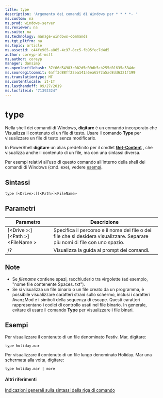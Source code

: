 ```yaml
---
title: type
description: 'Argomento dei comandi di Windows per * * * *- '
ms.custom: na
ms.prod: windows-server
ms.reviewer: na
ms.suite: na
ms.technology: manage-windows-commands
ms.tgt_pltfrm: na
ms.topic: article
ms.assetid: c44fe905-a865-4c97-8cc5-fb95fec7d4d5
author: coreyp-at-msft
ms.author: coreyp
manager: dansimp
ms.openlocfilehash: 37f66d54983c002d5d09db5cb255d01635a534de
ms.sourcegitcommit: 6aff3d88ff22ea141a6ea6572a5ad8dd6321f199
ms.translationtype: MT
ms.contentlocale: it-IT
ms.lasthandoff: 09/27/2019
ms.locfileid: "71392324"
---
```

# <a name="type"></a>type


Nella shell dei comandi di Windows, **digitare** è un comando incorporato che Visualizza il contenuto di un file di testo. Usare il comando **Type** per visualizzare un file di testo senza modificarlo.


In PowerShell **digitare** un alias predefinito per il cmdlet **[Get-Content](https://docs.microsoft.com/powershell/module/microsoft.powershell.management/get-content)** , che visualizza anche il contenuto di un file, ma con una sintassi diversa.


Per esempi relativi all'uso di questo comando all'interno della shell dei comandi di Windows (cmd. exe), vedere [esempi](#BKMK_examples).

## <a name="syntax"></a>Sintassi

```
type [<Drive>:][<Path>]<FileName>
```

## <a name="parameters"></a>Parametri

|Parametro|Descrizione|
|---------|-----------|
|[\<Drive >:] [\<Path >] \<FileName >|Specifica il percorso e il nome del file o dei file che si desidera visualizzare. Separare più nomi di file con uno spazio.|
|/?|Visualizza la guida al prompt dei comandi.|

## <a name="remarks"></a>Note

-   Se *filename* contiene spazi, racchiuderlo tra virgolette (ad esempio, "nome file contenente Spaces. txt").
-   Se si visualizza un file binario o un file creato da un programma, è possibile visualizzare caratteri strani sullo schermo, inclusi i caratteri AvanzMod e i simboli della sequenza di escape. Questi caratteri rappresentano i codici di controllo usati nel file binario. In generale, evitare di usare il comando **Type** per visualizzare i file binari.

## <a name="BKMK_examples"></a>Esempi

Per visualizzare il contenuto di un file denominato Festiv. Mar, digitare:
```
type holiday.mar 
```
Per visualizzare il contenuto di un file lungo denominato Holiday. Mar una schermata alla volta, digitare:
```
type holiday.mar | more 
```

#### <a name="additional-references"></a>Altri riferimenti

[Indicazioni generali sulla sintassi della riga di comando](command-line-syntax-key.md)

